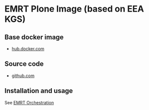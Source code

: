 # EMRT Plone Image (based on EEA KGS)

## Base docker image

 - [hub.docker.com](https://hub.docker.com/r/eeacms/plone-emrt)

## Source code

  - [github.com](http://github.com/eea/eea.docker.plone-emrt)

## Installation and usage

See [EMRT Orchestration](https://github.com/eea/eea.docker.www-emrt)
